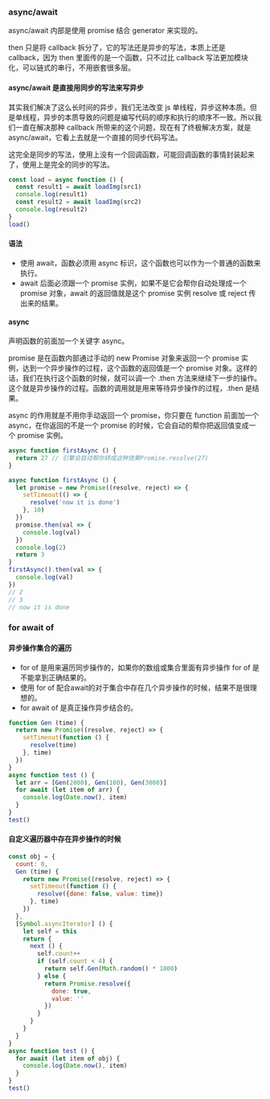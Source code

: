### async/await

async/await 内部是使用 promise 结合 generator 来实现的。

then 只是将 callback 拆分了，它的写法还是异步的写法，本质上还是 callback，因为 then 里面传的是一个函数，只不过比 callback 写法更加模块化，可以链式的串行，不用嵌套很多层。

#### async/await 是直接用同步的写法来写异步

其实我们解决了这么长时间的异步，我们无法改变 js 单线程，异步这种本质。但是单线程，异步的本质导致的问题是编写代码的顺序和执行的顺序不一致。所以我们一直在解决那种 callback 所带来的这个问题，现在有了终极解决方案，就是 async/await，它看上去就是一个直接的同步代码写法。

这完全是同步的写法，使用上没有一个回调函数，可能回调函数的事情封装起来了，使用上是完全的同步的写法。

```js
const load = async function () {
  const result1 = await loadImg(src1)
  console.log(result1)
  const result2 = await loadImg(src2)
  console.log(result2)
}
load()
```

#### 语法

* 使用 await，函数必须用 async 标识，这个函数也可以作为一个普通的函数来执行。 
* await 后面必须跟一个 promise 实例，如果不是它会帮你自动处理成一个 promise 对象，await 的返回值就是这个 promise 实例 resolve 或 reject 传出来的结果。

#### async

声明函数的前面加一个关键字 async。

promise 是在函数内部通过手动的 new Promise 对象来返回一个 promise 实例，达到一个异步操作的过程，这个函数的返回值是一个 promise 对象。这样的话，我们在执行这个函数的时候，就可以调一个 .then 方法来继续下一步的操作。这个就是异步操作的过程。函数的调用就是用来等待异步操作的过程，.then 是结果。

async 的作用就是不用你手动返回一个 promise，你只要在 function 前面加一个 async，在你返回的不是一个 promise 的时候，它会自动的帮你把返回值变成一个 promise 实例。

```js
async function firstAsync () {
  return 27 // 引擎会自动帮你转成这种效果Promise.resolve(27)
}
```

```js
async function firstAsync () {
  let promise = new Promise((resolve, reject) => {
    setTimeout(() => {
      resolve('now it is done')
    }, 10)
  })
  promise.then(val => {
    console.log(val)
  })
  console.log(2)
  return 3
}
firstAsync().then(val => {
  console.log(val)
})
// 2
// 3
// now it is done
```



### for await of

#### 异步操作集合的遍历

* for of 是用来遍历同步操作的，如果你的数组或集合里面有异步操作 for of 是不能拿到正确结果的。
* 使用 for of 配合await的对于集合中存在几个异步操作的时候，结果不是很理想的。
* for await of 是真正操作异步结合的。

```js
function Gen (time) {
  return new Promise((resolve, reject) => {
    setTimeout(function () {
      resolve(time)
    }, time)
  })
}
async function test () {
  let arr = [Gen(2000), Gen(100), Gen(3000)]
  for await (let item of arr) {
    console.log(Date.now(), item)
  }
}
test()
```

#### 自定义遍历器中存在异步操作的时候

```js
const obj = {
  count: 0,
  Gen (time) {
    return new Promise((resolve, reject) => {
      setTimeout(function () {
        resolve({done: false, value: time})
      }, time)
    })
  },
  [Symbol.asyncIterator] () {
    let self = this
    return {
      next () {
        self.count++
        if (self.count < 4) {
          return self.Gen(Math.random() * 1000)
        } else {
          return Promise.resolve({
            done: true,
            value: ''
          })
        }
      }
    }
  }
}
async function test () {
  for await (let item of obj) {
    console.log(Date.now(), item)
  }
}
test()
```
